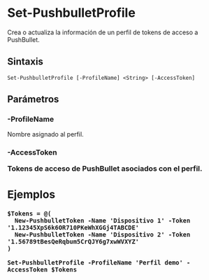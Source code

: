 # Set-PushbulletProfile

Crea o actualiza la información de un perfil de tokens de acceso a PushBullet.

## Sintaxis

```
Set-PushbulletProfile [-ProfileName] <String> [-AccessToken]
```

## Parámetros

### -ProfileName <String>

Nombre asignado al perfil.

### -AccessToken <Object>

Tokens de acceso de PushBullet asociados con el perfil.

## Ejemplos
```
$Tokens = @(
  New-PushbulletToken -Name 'Dispositivo 1' -Token '1.12345XpS6k6OR710PKeWhXGGj4TABCDE'
  New-PushbulletToken -Name 'Dispositivo 2' -Token '1.56789tBesQeRqbum5CrQJY6g7xwWVXYZ'
)

Set-PushbulletProfile -ProfileName 'Perfil demo' -AccessToken $Tokens
```
